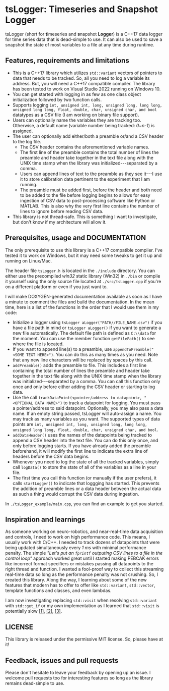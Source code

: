 # tsLogger: Timeseries and Snapshot Logger
tsLogger (short for **t**imeseries and **s**napshot **Logger**) is a C++17 data logger for time series data that is dead-simple to use. It can also be used to save a snapshot the state of most variables to a file at any time during runtime.

## Features, requirements and limitations
- This is a C++17 library which utilizes `std::variant` vectors of pointers to data that needs to be tracked. So, all you need to log a variable its address. But, you will need a C++17 compatible compiler. The library has been tested to work on Visual Studio 2022 running on Windows 10.
- You can get started with logging in as few as one class object initialization followed by two function calls.
- Supports logging `int, unsigned int, long, unsigned long, long long, unsigned long long, float, double, char, unsigned char, and bool` datatypes as a CSV file (I am working on binary file support).
- Users can optionally name the variables they are tracking too. Otherwise, a default name (variable number being tracked: _0~n-1_) is assigned.
- The user can optionally add either/both a preamble or/and a CSV header to the log file.
    - The CSV header contains the aforementioned variable names.
    - The first line of the preamble contains the total number of lines the preamble and header take together in the text file along with the UNIX time stamp when the library was initialized---separated by a comma.
    - Users can append lines of text to the preamble as they see it---I use it to store calibration data pertinent to the experiment that I am running.
    - The preamble must be added first, before the header and both need to be added to the file before logging begins to allows for easy ingestion of CSV data to post-processing software like Python or MATLAB. This is also why the very first line contains the number of lines to ignore before reading CSV data.
- This library is not thread-safe. This is something I want to investigate, but don't know if my architecture will allow it.

## Prerequisites, usage and DOCUMENTATION
The only prerequisite to use this library is a C++17 compatible compiler. I've tested it to work on Windows, but it may need some tweaks to get it up and running on Linux/Mac.

The header file `tsLogger.h` is located in the `./include` directory. You can either use the precompiled _win32_ static library (Win32) in `./bin` or compile it yourself using the only source file located at `./src/tsLogger.cpp` if you're on a different platform or even if you just want to.

I will make DOXYGEN-generated documentation available as soon as I have a minute to comment the files and build the documentation. In the mean time, here is a list of the functions in the order that I would use them in my code:
- Initialize a logger using `tsLogger aLogger("PATH//FILE_NAME.csv")` if you have a file path in mind or `tsLogger aLogger()` if you want to generate a new file automatically. The default file path is defined as `C:\\data` for the moment. You can use the member function `getFilePath()` to see where the file is located.
- If you want to append line(s) to a preamble, use `appendToPreamble("<SOME TEXT HERE>")`. You can do this as many times as you need. Note that any new line characters will be replaced by spaces by this call.
- `addPreamble()` adds the preamble to file. This includes a first line containing the total number of lines the preamble and header take together in the text file along with the UNIX time stamp when the library was initialized---separated by a comma. You can call this function only once and only before either adding the CSV header or starting to log data.
- Use the call `trackDataPoint(<pointer/address to datapoint>, "<OPTIONAL DATA NAME>")` to track a datapoint for logging. You must pass a pointer/address to said datapoint. Optionally, you may also pass a data name. If an empty string passed, tsLogger will auto-assign a name. You may track as many variables as you want. The supported types of data points are `int, unsigned int, long, unsigned long, long long, unsigned long long, float, double, char, unsigned char, and bool`.
- `addDataHeader()` uses the names of the datapoints being tracked to append a CSV header into the text file. You can do this only once, and only before logging starts. If you have already added the preamble beforehand, it will modify the first line to indicate the extra line of headers before the CSV data begins.
- Whenever you need to log the state of all the tracked variables, simply call `logData()` to store the state of all of the variables as a line in your file.
- The first time you call this function (or manually if the user prefers), it calls `startLogger()` to indicate that loggging has started. This prevents the addition of preamble lines or a data header between the actual data as such a thing would corrupt the CSV data during ingestion.

In `./tsLogger_example/main.cpp`, you can find an example to get you started.

## Inspiration and learnings
As someone working on neuro-robotics, and near-real-time data acquisition and controls, I need to work on high performance code. This means, I usually work with C/C++. I needed to track dozens of datapoints that were being updated simultaneously every _1 ms_ with minimal performance penalty. The simple _"Let's put an `fprintf` outputing CSV lines to a file in the control loop"_ approach worked great until I started making PEBCAK errors like incorrect format specifiers or mistakes passing all datapoints to the right thread and function. I wanted a fool-proof way to collect this streaming real-time data so long as the performance penalty was not crushing. So, I created this library. Along the way, I learning about some of the new features that modern has to offer to offer like `std::variant`, `std::vector`, template functions and classes, and even lambdas.

I am now investigating replacing `std::visit` when resolving `std::variant` with `std::get_if` or my own implementation as I learned that `std::visit` is potentially slow [[1]](https://www.reddit.com/r/cpp/comments/kst2pu/with_stdvariant_you_choose_either_performance_or/), [[2]](https://www.reddit.com/r/cpp/comments/a8xkl3/when_performance_guarantees_hurts_performance/), [[3]](https://bitbashing.io/std-visit.html).

## LICENSE
This library is released under the permissive MIT license. So, please have at it!

## Feedback, issues and pull requests
Please don't hesitate to leave your feedback by opening up an issue. I welcome pull requests too for interesting features so long as the library remains dead-simple to use.
